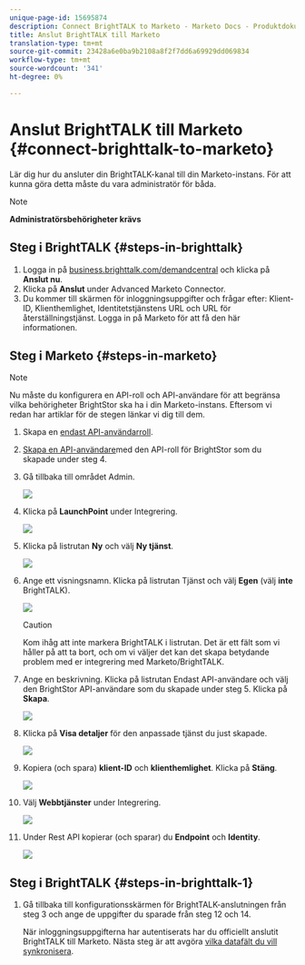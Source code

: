 ```yaml
---
unique-page-id: 15695874
description: Connect BrightTALK to Marketo - Marketo Docs - Produktdokumentation
title: Anslut BrightTALK till Marketo
translation-type: tm+mt
source-git-commit: 23428a6e0ba9b2108a8f2f7dd6a69929dd069834
workflow-type: tm+mt
source-wordcount: '341'
ht-degree: 0%

---
```



# Anslut BrightTALK till Marketo {#connect-brighttalk-to-marketo}

Lär dig hur du ansluter din BrightTALK-kanal till din Marketo-instans. För att kunna göra detta måste du vara administratör för båda.

>[!NOTE]
>
>**Administratörsbehörigheter krävs**

## Steg i BrightTALK {#steps-in-brighttalk}

1. Logga in på [business.brighttalk.com/demandcentral](http://business.brighttalk.com/demandcentral/login) och klicka på **Anslut nu**.
1. Klicka på **Anslut** under Advanced Marketo Connector.
1. Du kommer till skärmen för inloggningsuppgifter och frågar efter: Klient-ID, Klienthemlighet, Identitetstjänstens URL och URL för återställningstjänst. Logga in på Marketo för att få den här informationen.

## Steg i Marketo {#steps-in-marketo}

>[!NOTE]
>
>Nu måste du konfigurera en API-roll och API-användare för att begränsa vilka behörigheter BrightStor ska ha i din Marketo-instans. Eftersom vi redan har artiklar för de stegen länkar vi dig till dem.

1. Skapa en [endast API-användarroll](http://docs.marketo.com/x/iwMk).
1. [Skapa en API-användare](http://docs.marketo.com/x/jwMk)med den API-roll för BrightStor som du skapade under steg 4.
1. Gå tillbaka till området Admin.

   ![](assets/one.png)

1. Klicka på **LaunchPoint** under Integrering.

   ![](assets/two.png)

1. Klicka på listrutan **Ny** och välj **Ny tjänst**.

   ![](assets/three.png)

1. Ange ett visningsnamn. Klicka på listrutan Tjänst och välj **Egen** (välj **inte** BrightTALK).

   ![](assets/four.png)

   >[!CAUTION]
   >
   >Kom ihåg att inte markera BrightTALK i listrutan. Det är ett fält som vi håller på att ta bort, och om vi väljer det kan det skapa betydande problem med er integrering med Marketo/BrightTALK.

1. Ange en beskrivning. Klicka på listrutan Endast API-användare och välj den BrightStor API-användare som du skapade under steg 5. Klicka på **Skapa**.

   ![](assets/five.png)

1. Klicka på **Visa detaljer** för den anpassade tjänst du just skapade.

   ![](assets/six.png)

1. Kopiera (och spara) **klient-ID** och **klienthemlighet**. Klicka på **Stäng**.

   ![](assets/eight-1.png)

1. Välj **Webbtjänster** under Integrering.

   ![](assets/nine-1.png)

1. Under Rest API kopierar (och sparar) du **Endpoint** och **Identity**.

   ![](assets/ten.png)

## Steg i BrightTALK {#steps-in-brighttalk-1}

1. Gå tillbaka till konfigurationsskärmen för BrightTALK-anslutningen från steg 3 och ange de uppgifter du sparade från steg 12 och 14.

   När inloggningsuppgifterna har autentiserats har du officiellt anslutit BrightTALK till Marketo. Nästa steg är att avgöra [vilka datafält du vill synkronisera](http://support.brighttalk.com/hc/en-us/articles/115005131274-BrightTALK-Connector-for-Marketo-Choose-the-Fields-to-Sync).


